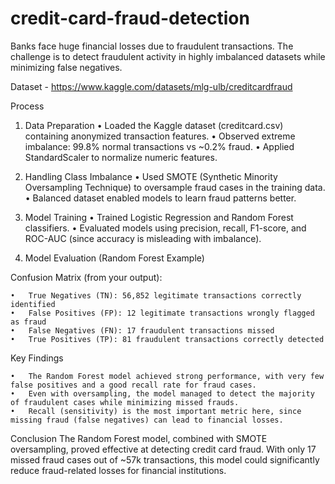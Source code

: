 # credit-card-fraud-detection
Banks face huge financial losses due to fraudulent transactions. The challenge is to detect fraudulent activity in highly imbalanced datasets while minimizing false negatives.

Dataset - https://www.kaggle.com/datasets/mlg-ulb/creditcardfraud

Process

1. Data Preparation
	•	Loaded the Kaggle dataset (creditcard.csv) containing anonymized transaction features.
	•	Observed extreme imbalance: 99.8% normal transactions vs ~0.2% fraud.
	•	Applied StandardScaler to normalize numeric features.

3. Handling Class Imbalance
	•	Used SMOTE (Synthetic Minority Oversampling Technique) to oversample fraud cases in the training data.
	•	Balanced dataset enabled models to learn fraud patterns better.

5. Model Training
	•	Trained Logistic Regression and Random Forest classifiers.
	•	Evaluated models using precision, recall, F1-score, and ROC-AUC (since accuracy is misleading with imbalance).

6. Model Evaluation (Random Forest Example)

Confusion Matrix (from your output):

	•	True Negatives (TN): 56,852 legitimate transactions correctly identified
	•	False Positives (FP): 12 legitimate transactions wrongly flagged as fraud
	•	False Negatives (FN): 17 fraudulent transactions missed
	•	True Positives (TP): 81 fraudulent transactions correctly detected

Key Findings

	•	The Random Forest model achieved strong performance, with very few false positives and a good recall rate for fraud cases.
	•	Even with oversampling, the model managed to detect the majority of fraudulent cases while minimizing missed frauds.
	•	Recall (sensitivity) is the most important metric here, since missing fraud (false negatives) can lead to financial losses.

Conclusion
The Random Forest model, combined with SMOTE oversampling, proved effective at detecting credit card fraud. With only 17 missed fraud cases out of ~57k transactions, this model could significantly reduce fraud-related losses for financial institutions.
